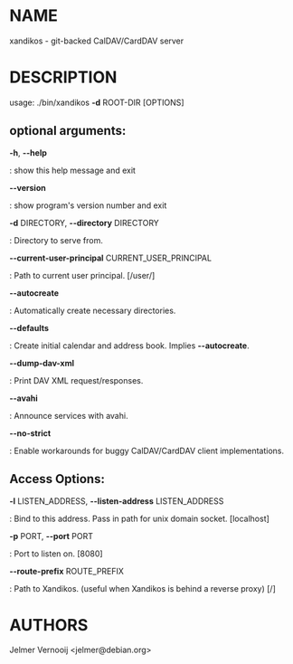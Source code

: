 # NAME

xandikos - git-backed CalDAV/CardDAV server

# DESCRIPTION

usage: ./bin/xandikos **-d** ROOT-DIR \[OPTIONS\]

## optional arguments:

**-h**, **\--help**

:   show this help message and exit

**\--version**

:   show program\'s version number and exit

**-d** DIRECTORY, **\--directory** DIRECTORY

:   Directory to serve from.

**\--current-user-principal** CURRENT_USER_PRINCIPAL

:   Path to current user principal. \[/user/\]

**\--autocreate**

:   Automatically create necessary directories.

**\--defaults**

:   Create initial calendar and address book. Implies **\--autocreate**.

**\--dump-dav-xml**

:   Print DAV XML request/responses.

**\--avahi**

:   Announce services with avahi.

**\--no-strict**

:   Enable workarounds for buggy CalDAV/CardDAV client implementations.

## Access Options:

**-l** LISTEN_ADDRESS, **\--listen-address** LISTEN_ADDRESS

:   Bind to this address. Pass in path for unix domain socket.
    \[localhost\]

**-p** PORT, **\--port** PORT

:   Port to listen on. \[8080\]

**\--route-prefix** ROUTE_PREFIX

:   Path to Xandikos. (useful when Xandikos is behind a reverse proxy)
    \[/\]

# AUTHORS

Jelmer Vernooij \<jelmer\@debian.org>
